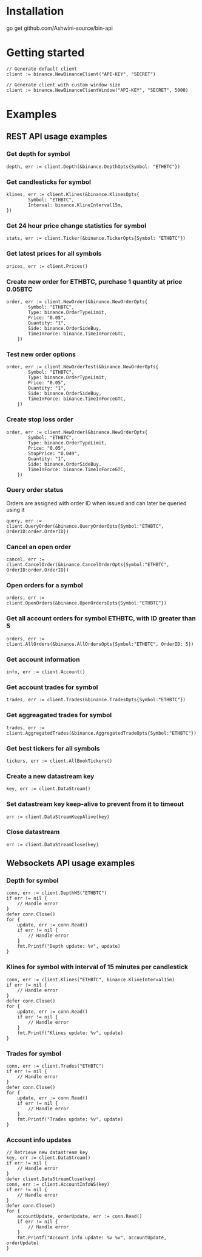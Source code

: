 
# Installation

go get github.com/Ashwini-source/bin-api

# Getting started
```golang
// Generate default client
client := binance.NewBinanceClient("API-KEY", "SECRET")

// Generate client with custom window size
client := binance.NewBinanceClientWindow("API-KEY", "SECRET", 5000)
```

# Examples
## REST API usage examples

### Get depth for symbol
```golang
depth, err := client.Depth(&binance.DepthOpts{Symbol: "ETHBTC"})
```

### Get candlesticks for symbol
```golang
klines, err := client.Klines(&binance.KlinesOpts{
		Symbol: "ETHBTC",
		Interval: binance.KlineInterval15m,
})
```

### Get 24 hour price change statistics for symbol
```golang
stats, err := client.Ticker(&binance.TickerOpts{Symbol: "ETHBTC"})
```

### Get latest prices for all symbols
```golang
prices, err := client.Prices()
```

### Create new order for ETHBTC, purchase 1 quantity at price 0.05BTC
```golang
order, err := client.NewOrder(&binance.NewOrderOpts{
		Symbol: "ETHBTC",
		Type: binance.OrderTypeLimit,
		Price: "0.05",
		Quantity: "1",
		Side: binance.OrderSideBuy,
		TimeInForce: binance.TimeInForceGTC,
	})
```
### Test new order options
```golang
order, err := client.NewOrderTest(&binance.NewOrderOpts{
		Symbol: "ETHBTC",
		Type: binance.OrderTypeLimit,
		Price: "0.05",
		Quantity: "1",
		Side: binance.OrderSideBuy,
		TimeInForce: binance.TimeInForceGTC,
	})
```

### Create stop loss order
```golang
order, err := client.NewOrder(&binance.NewOrderOpts{
		Symbol: "ETHBTC",
		Type: binance.OrderTypeLimit,
		Price: "0.05",
		StopPrice: "0.049",
		Quantity: "1",
		Side: binance.OrderSideBuy,
		TimeInForce: binance.TimeInForceGTC,
	})
```

### Query order status
Orders are assigned with order ID when issued and can later be queried using it
```golang
query, err := client.QueryOrder(&binance.QueryOrderOpts{Symbol:"ETHBTC", OrderID:order.OrderID})
```

### Cancel an open order
```golang
cancel, err := client.CancelOrder(&binance.CancelOrderOpts{Symbol:"ETHBTC", OrderID:order.OrderID})
```

### Open orders for a symbol
```golang
orders, err := client.OpenOrders(&binance.OpenOrdersOpts{Symbol:"ETHBTC"})
```

### Get all account orders for symbol ETHBTC, with ID greater than 5
```golang
orders, err := client.AllOrders(&binance.AllOrdersOpts{Symbol:"ETHBTC", OrderID: 5})
```

### Get account information
```golang
info, err := client.Account()
```

### Get account trades for symbol
```golang
trades, err := client.Trades(&binance.TradesOpts{Symbol:"ETHBTC"})
```

### Get aggreagated trades for symbol
```golang
trades, err := client.AggregatedTrades(&binance.AggregatedTradeOpts{Symbol:"ETHBTC"})
```

### Get best tickers for all symbols
```golang
tickers, err := client.AllBookTickers()
```

### Create a new datastream key
```golang
key, err := client.DataStream()
```

### Set datastream key keep-alive to prevent from it to timeout
```golang
err := client.DataStreamKeepAlive(key)
```

### Close datastream
```golang
err := client.DataStreamClose(key)
```

## Websockets API usage examples
### Depth for symbol
```golang
conn, err := client.DepthWS("ETHBTC")
if err != nil {
	// Handle error
}
defer conn.Close()
for {
	update, err := conn.Read()
	if err != nil {
		// Handle error
	}
	fmt.Printf("Depth update: %v", update)
}
```

### Klines for symbol with interval of 15 minutes per candlestick
```golang
conn, err := client.Klines("ETHBTC", binance.KlineInterval15m)
if err != nil {
	// Handle error
}
defer conn.Close()
for {
	update, err := conn.Read()
	if err != nil {
		// Handle error
	}
	fmt.Printf("Klines update: %v", update)
}
```


### Trades for symbol
```golang
conn, err := client.Trades("ETHBTC")
if err != nil {
	// Handle error
}
defer conn.Close()
for {
	update, err := conn.Read()
	if err != nil {
		// Handle error
	}
	fmt.Printf("Trades update: %v", update)
}
```


### Account info updates
```golang
// Retrieve new datastream key
key, err := client.DataStream()
if err != nil {
	// Handle error
}
defer client.DataStreamClose(key)
conn, err := client.AccountInfoWS(key)
if err != nil {
	// Handle error
}
defer conn.Close()
for {
	accountUpdate, orderUpdate, err := conn.Read()
	if err != nil {
		// Handle error
	}
	fmt.Printf("Account info update: %v %v", accountUpdate, orderUpdate)
}
```

